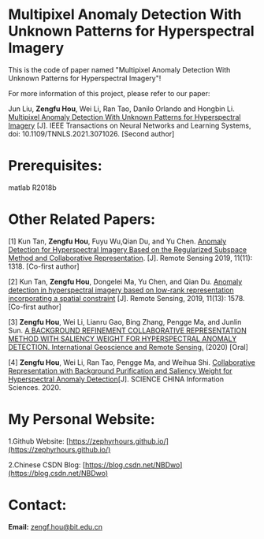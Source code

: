 # Multipixel Anomaly Detection With Unknown Patterns for Hyperspectral Imagery
This is the code of paper named "Multipixel Anomaly Detection With Unknown Patterns for Hyperspectral Imagery"!

For more information of this project, please refer to our paper: 

Jun Liu, **Zengfu Hou**, Wei Li, Ran Tao, Danilo Orlando and Hongbin Li. [Multipixel Anomaly Detection With Unknown Patterns for Hyperspectral Imagery](https://ieeexplore.ieee.org/abstract/document/9404853) [J]. IEEE Transactions on Neural Networks and Learning Systems, doi: 10.1109/TNNLS.2021.3071026. [Second author]


# Prerequisites:
matlab R2018b

# Other Related Papers:
[1] Kun Tan, **Zengfu Hou**, Fuyu Wu,Qian Du, and Yu Chen. [Anomaly Detection for Hyperspectral Imagery Based on the Regularized Subspace Method and Collaborative Representation](https://www.mdpi.com/2072-4292/11/11/1318). [J]. Remote Sensing 2019, 11(11): 1318. [Co-first author]

[2] Kun Tan, **Zengfu Hou**, Dongelei Ma, Yu Chen, and Qian Du. [Anomaly detection in hyperspectral imagery based on low-rank representation incorporating a spatial constraint](https://www.mdpi.com/2072-4292/11/13/1578) [J]. Remote Sensing, 2019, 11(13): 1578. [Co-first author]

[3] **Zengfu Hou**, Wei Li, Lianru Gao, Bing Zhang, Pengge Ma, and Junlin Sun. [A BACKGROUND REFINEMENT COLLABORATIVE REPRESENTATION METHOD WITH SALIENCY WEIGHT FOR HYPERSPECTRAL ANOMALY DETECTION. International Geoscience and Remote Sensing.](https://ieeexplore.ieee.org/abstract/document/9324521) (2020) [Oral]

[4] **Zengfu Hou**, Wei Li, Ran Tao, Pengge Ma, and Weihua Shi. [Collaborative Representation with Background Purification and Saliency Weight for Hyperspectral Anomaly Detection](https://engine.scichina.com/publisher/scp/journal/SCIS/doi/10.1007/s11432-020-2915-2?slug=abstract)[J]. SCIENCE CHINA Information Sciences. 2020.


# My Personal Website:
1.Github Website: [https://zephyrhours.github.io/](https://zephyrhours.github.io/)

2.Chinese CSDN Blog: [https://blog.csdn.net/NBDwo](https://blog.csdn.net/NBDwo)

# Contact:
**Email:** zengf.hou@bit.edu.cn
